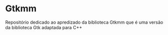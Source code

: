 # Gtkmm

Repositório dedicado ao apredizado da biblioteca Gtkmm que é uma versão da biblioteca Gtk adaptada para C++
